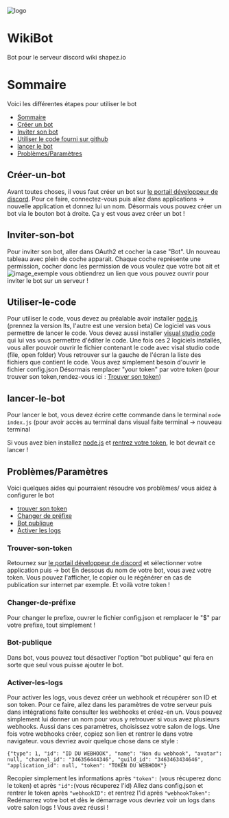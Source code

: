 ![logo](https://repository-images.githubusercontent.com/302569921/d277ff00-0a46-11eb-957e-a941641c2d40)
# WikiBot
Bot pour le serveur discord wiki shapez.io

# Sommaire
Voici les différentes étapes pour utiliser le bot
- [Sommaire](#Sommaire)
- [Créer un bot](#Créer-un-bot)
- [Inviter son bot](#Inviter-son-bot)
- [Utiliser le code fourni sur github](#Utiliser-le-code)
- [lancer le bot](#lancer-le-bot)
- [Problèmes/Paramètres](#Problèmes/Paramètres)

## Créer-un-bot
Avant toutes choses, il vous faut créer un bot sur [le portail développeur de discord](https://discord.com/developers/).
Pour ce faire, connectez-vous puis allez dans applications -> nouvelle application et donnez lui un nom.
Désormais vous pouvez créer un bot via le bouton bot à droite. Ça y est vous avez créer un bot !

## Inviter-son-bot
Pour inviter son bot, aller dans OAuth2 et cocher la case "Bot". Un nouveau tableau avec plein de coche apparait. 
Chaque coche représente une permission, cocher donc les permission de vous voulez que votre bot ait et
![image_exemple](https://cdn.discordapp.com/attachments/758707064251482162/765529936697229322/Capture_decran_31.png)
vous obtiendrez un lien que vous pouvez ouvrir pour inviter le bot sur un serveur !

## Utiliser-le-code
Pour utiliser le code, vous devez au préalable avoir installer [node.js](https://nodejs.org/fr/) (prennez la version lts, l'autre est une version beta) 
Ce logiciel vas vous permettre de lancer le code. Vous devez aussi installer [visual studio code](https://code.visualstudio.com/) qui lui vas vous permettre d'éditer le code.
Une fois ces 2 logiciels installés, vous aller pouvoir ouvrir le fichier contenant le code avec visal studio code (file, open folder)
Vous retrouver sur la gauche de l'écran la liste des fichiers que contient le code. Vous avez simplement besoin d'ouvrir le fichier config.json
Désormais remplacer "your token" par votre token (pour trouver son token,rendez-vous ici : [Trouver son token](#Trouver-son-token))

## lancer-le-bot
Pour lancer le bot, vous devez écrire cette commande dans le terminal `node index.js` (pour avoir accès au terminal dans visual faite terminal -> nouveau terminal

Si vous avez bien installez [node.js](https://nodejs.org/fr/) et [rentrez votre token](#Trouver-son-token), le bot devrait ce lancer !

## Problèmes/Paramètres
Voici quelques aides qui pourraient résoudre vos problèmes/ vous aidez à configurer le bot
- [trouver son token](#Trouver-son-token)
- [Changer de préfixe](#Changer-de-préfixe)
- [Bot publique](#Bot-publique)
- [Activer les logs](#Activer-les-logs)

### Trouver-son-token
Retournez sur [le portail développeur de discord](https://discord.com/developers/) et sélectionner votre application puis -> bot
En dessous du nom de votre bot, vous avez votre token. Vous pouvez l'afficher, le copier ou le régénérer en cas de publication sur internet par exemple.
Et voilà votre token !

### Changer-de-préfixe
Pour changer le prefixe, ouvrer le fichier config.json et remplacer le "$" par votre prefixe, tout simplement !

### Bot-publique
Dans bot, vous pouvez tout désactiver l'option "bot publique" qui fera en sorte que seul vous puisse ajouter le bot.

### Activer-les-logs
Pour activer les logs, vous devez créer un webhook et récupérer son ID et son token. Pour ce faire, allez dans les paramètres de votre serveur puis dans intégrations faite consulter les webhooks et créez-en un. Vous pouvez simplement lui donner un nom pour vous y retrouver si vous avez plusieurs webhooks. Aussi dans ces paramètres, choisissez votre salon de logs. Une fois votre webhooks créer, copiez son lien et rentrer le dans votre navigateur. vous devriez avoir quelque chose dans ce style : 
```
{"type": 1, "id": "ID DU WEBHOOK", "name": "Non du webhook", "avatar": null, "channel_id": "346356444346", "guild_id": "3463463434646", "application_id": null, "token": "TOKEN DU WEBHOOK"}
```
Recopier simplement les informations après `"token":` (vous récuperez donc le token) et après `"id":`(vous récuperez l'id)
Allez dans config.json et rentrer le token après `"webhookID":` et rentrez l'id après `"webhookToken":`
Redémarrez votre bot et dès le démarrage vous devriez voir un logs dans votre salon logs ! Vous avez réussi !
